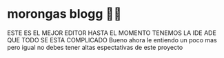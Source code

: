 # morongas blogg 💚💚

ESTE ES EL MEJOR EDITOR HASTA EL MOMENTO TENEMOS LA IDE ADE QUE TODO SE ESTA COMPLICADO
Bueno ahora le entiendo un poco mas pero igual no debes tener altas espectativas de este proyecto

